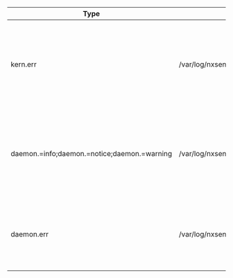 |Type|Log File|Remarks|
|---|---|---|
|kern.err|/var/log/nxsensor/kernel.err|Every logs of severity 3 to 0. Logs error, critical, alert & emergency messages related to kernel.|
|daemon.=info;daemon.=notice;daemon.=warning|/var/log/nxsensor/daemon/daemon.info|Logs info, notice & warning messages related to system daemons like bro, httpd, crond etc|
|daemon.err|/var/log/nxsensor/daemon/daemon.err|Logs all messages equal to  & higher than error priority from daemons|
